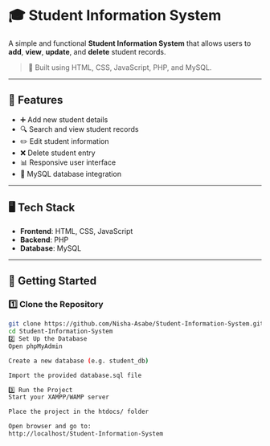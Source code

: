# 🎓 Student Information System

A simple and functional **Student Information System** that allows users to **add**, **view**, **update**, and **delete** student records.

> 🔧 Built using HTML, CSS, JavaScript, PHP, and MySQL.

---

## 📌 Features

- ➕ Add new student details  
- 🔍 Search and view student records  
- ✏️ Edit student information  
- ❌ Delete student entry  
- 📊 Responsive user interface  
- 💾 MySQL database integration  

---

## 🖥️ Tech Stack

- **Frontend**: HTML, CSS, JavaScript  
- **Backend**: PHP  
- **Database**: MySQL  

---

## 🚀 Getting Started

### 1️⃣ Clone the Repository

```bash
git clone https://github.com/Nisha-Asabe/Student-Information-System.git
cd Student-Information-System
2️⃣ Set Up the Database
Open phpMyAdmin

Create a new database (e.g. student_db)

Import the provided database.sql file

3️⃣ Run the Project
Start your XAMPP/WAMP server

Place the project in the htdocs/ folder

Open browser and go to:
http://localhost/Student-Information-System
